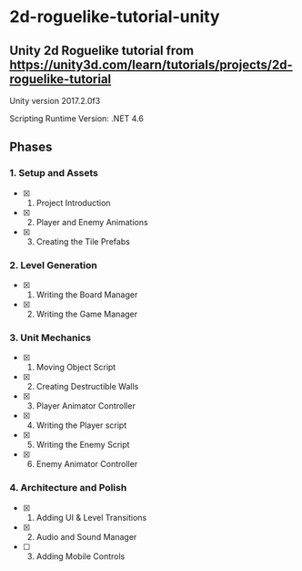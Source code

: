 # 2d-roguelike-tutorial-unity

## Unity 2d Roguelike tutorial from https://unity3d.com/learn/tutorials/projects/2d-roguelike-tutorial

Unity version 2017.2.0f3

Scripting Runtime Version: .NET 4.6

## Phases

### 1. Setup and Assets

- [x] 01. Project Introduction
- [x] 02. Player and Enemy Animations
- [x] 03. Creating the Tile Prefabs

### 2. Level Generation

- [x] 01. Writing the Board Manager
- [x] 02. Writing the Game Manager

### 3. Unit Mechanics

- [x] 01. Moving Object Script
- [x] 02. Creating Destructible Walls
- [x] 03. Player Animator Controller
- [x] 04. Writing the Player script
- [x] 05. Writing the Enemy Script
- [x] 06. Enemy Animator Controller

### 4. Architecture and Polish

- [x] 01. Adding UI & Level Transitions
- [x] 02. Audio and Sound Manager
- [ ] 03. Adding Mobile Controls